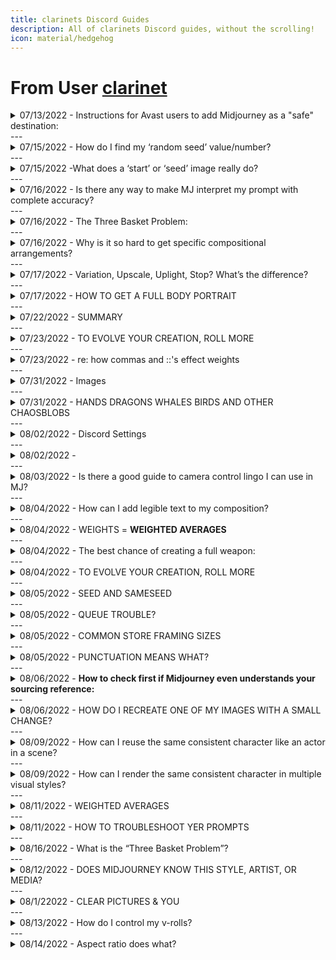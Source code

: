 ```yaml
---
title: clarinets Discord Guides
description: All of clarinets Discord guides, without the scrolling!
icon: material/hedgehog
---
```

# From User [clarinet](https://discord.com/users/219587894862413824)

<details>
<summary>07/13/2022 - Instructions for Avast users to add Midjourney as a "safe" destination:</summary>
<br>
Open Avast > go to Menu > Settings > General > Exceptions > [Add Exception] button > enter "www.midjourney.com"
</details>
---
<details>
<summary>07/15/2022 - How do I find my ‘random seed’ value/number?</summary>
<br>
There are two ways to find the seed number. 
<br>

<p><strong>[1]</strong> If you are working with a current composition and it&#39;s on the screen in front of you, you can react to it with an envelope and wait. A moment later the bot will send you a display that includes the seed.
<br>
<strong>[2]</strong> If you are trying to find the seed from a prior creation, you will need to copy the <code>job ID</code> from the website details <code>[...]</code> menu, then use the <code>/show</code> command with that ID, and then react to that display with the envelope.</p>
</details>
---
<details>
<summary>07/15/2022 -What does a ‘start’ or ‘seed’ image really do? </summary>
<br>

When you provide a start image (URL) to MJ, it runs its AI *image recognition process* against the image, and produces a language prompt (just like ours), which it then prepends to whatever language prompt YOU give it. 

<br>
MJ then uses the default weight, or the weight you provided with ``---iw``, to process both its MJ-created language prompt AND your human-created language prompt *together*. 

<br>
This translation of image-to-language-prompt is why feeding MJ seed images behaves nothing like a Photoshop filter: MJ picks up the subject matter and concepts, i.e. nouns - verbs - adjectives - anything that might surface as a word in a language prompt.
<br>
</details>
---
<details>
<summary>07/16/2022 - Is there any way to make MJ interpret my prompt with complete accuracy?</summary>
<br>
We have found only one 100% accurate prompt: <br>
 <img alt="Midjourney Discord Picture" src="https://cdn.discordapp.com/attachments/996170079102312468/997864542115737640/IMG_1362.png">
 <br>
 No but seriously: Natural language is your best bet, we’ve found, Midjourney is striving to understand “correctly written English.” Since it does not quite understand it, you’ll have luck with strings of comma-separated values with little or no grammar. But since it unpredictably and weakly understands grammar, you often increase your chances by including it.
<br>
</details>
---

<details>
<summary>07/16/2022 - The Three Basket Problem:</summary>
<br>
“There are three baskets. The first one is filled with blueberries, the second one is filled with apples, the last one is filled with strawberries.” <br>


▫️ MJ can’t currently compose this collage. <br>
▫️ MJ does not currently support grammatical notions of direct objects or prepositional phrases with much reliability. <br>
▫️ MJ does not at this time support addressable objects, so pronouns and grammatical references (like “the first basket” or “it is”)  are also unreliable.<br>

Bottom line: You might be able to get three baskets, but the current version of MJ does not support sorting the fruits.
<br>
</details>
---

<details>
<summary>07/16/2022 - Why is it so hard to get specific compositional arrangements?
 </summary>
<br>
Conjecture: MJ relies on the "art direction" of its sources to decide how to arrange things for you. How does that play out? It means there are the places in your prompt where the sourcing is noticeably influencing your composition: <br>

Direct objects: The dog barks at the ball.<br>
Prepositional phrases: A cat climbs up a curtain.<br>
Pronouns:  It glows in his hand.<br>
Subject References: The second  basket is full of apples.<br>

MJ will source "dog, barks, ball" and find the most common compositions that meet these criteria. It might not be 'barking at' (your language) but ONE of the grid selections may eventually land there or near there. <br>
<br>
ACTION: To improve your chances, your job is to [1] select words with maximum specificity ('lounging' is more specific than 'lying down', 'dalmation' is more specific than 'white dog with black spots'), [2] use grammatically correct language, and then [3] work with MJ through grid selections to bring it incrementally closer to your vision. 

<br>
</details>
---

<details>
<summary>07/17/2022 - Variation, Upscale, Uplight, Stop? What’s the difference? </summary>
<br>
What we call  a ”veeroll” creates a variation on the selected composition. <br>


▫️An upScale (“yooroll”)  pursues the same composition but pushes it a little further along in its rendering, which is typically increasing the “richness” of details.<br>


▫️—upLight also works on the same composition but uses a finessed “lighter touch” on the rendering, so simplifies the details. <br>


▫️ —stop N is like manually pulling the handbrake on the render process at N%, no finesse.<br>

This is something else that you’ll get a sense of after experimenting a few times. You can experiment endlessly in relax mode without using your valuable fast minutes.
<br>
</details>
---

<details>
<summary>07/17/2022 - HOW TO GET A FULL BODY PORTRAIT</summary>
<br>
You need three things to get a full body portrait:<br>
1. an aspect ratio tall enough to account for a full body, which means something like  1152x2048, 9:16, 5:9, 1:2<br>
2. A source of poses that includes full body examples, which means adding "stock photography" to the prompt for example<br>
3. details for MJ to add to the whole figure.  If you mention just her shirt, she might not have pants or shoes. It is best to drag the camera from head to toe touching with a detail  every part you want MJ to render.  e.g, As soon as you mention shoes, MJ knows he has to show you the whole figure.
<br>
</details>
---

<details>
<summary>07/22/2022 - SUMMARY</summary>
<br>
<p><strong>A start image</strong> is an image URL as the first element in your prompt. It is like giving MJ a hint about what to create for you.  MJ does not apply itself to that image like a filter, but rather creates another language prompt from it to add to yours.</p>
<p><strong>In order to get a full body portrait,</strong> you need an aspect ratio that is tall enough to account for the whole figure, a source of poses that includes full body examples (such as <code>stock photography</code>), and details for MJ to include for the entire figure.</p>
<p><strong>Reroll</strong> 🔄  renders a fresh grid for your prompt ...plus adds another iteration of details, <strong>Variation</strong> [V1] renders a  similar grid  from your prompt ...plus adds another iteration of detail, <strong>Upscale</strong> [U1] increases the size from thumbnail to full ...plus adds another iteration of detail, but <strong>--Uplight</strong> uses a light touch to simplify details, and <strong>--Stop</strong> halts the whole render process like a handbrake.</p>
<p>It can be difficult to get MJ to generate <strong>specific compositional arrangements</strong> because the algorithm relies on the &quot;art direction&quot; of its sources. To improve your chances of getting the composition you want, use specific words, grammatically correct language, and work with MJ through grid selections.</p>
<p><strong>To find the seed</strong> for a current composition, react to it with an envelope. To find the seed for a past composition, copy the job ID from the website details menu and use the <code>/show</code> command with that ID, then react to the display that appears with an envelope.</p>
<p><strong>Multi-prompts</strong> are two or more independent prompts about a single subject or setting. They are helpful to  ``clearly establish a setting:: then embellish upon subjects in that setting</p>
<br>
</details>
---

<details>
<summary>07/23/2022 - TO EVOLVE YOUR CREATION, ROLL MORE </summary>
<br>
<ul>
<li><p><strong>/imagine</strong> renders a grid of possible compositions from your prompt</p>
</li>
<li><p><strong>Reroll</strong> 🔄 <em>also</em> renders a grid of possible compositions from your prompt ...<em>plus</em> adds another iteration of detail</p>
</li>
<li><p><strong>Variation</strong> [V1] renders a grid similar to your selection ...<em>plus</em> adds another iteration of detail</p>
</li>
<li><p><strong>Upscale</strong> [U1] increases the size of your selection from thumbnail to full ...<em>plus</em> adds another iteration of detail</p>
</li>
<li><p>So, all these interactions evolve your composition... BUT! <code>--uplight</code> at the end of your prompt uses a light touch to simplify details when it is rolled, and <code>--stop 90</code> halts the whole render process like a handbrake at whatever percentage you specify (replace 90 with your own number).</p>
</li>
</ul>
</details>
---

<details>
<summary>07/23/2022 - re: how commas and ::'s effect  weights </summary>
<br>
 <img alt="Midjourney Discord Picture" src="https://media.discordapp.net/attachments/996170079102312468/1000424208389656656/IMG_1456.jpg?width=923&height=493">
<br>
</details>
---
<details>
<summary>07/31/2022 - Images </summary>
<br>
<img alt="Midjourney Discord Picture" src="https://cdn.discordapp.com/attachments/992207085146222713/1003321791760048158/unknown.png"><br>
<img alt="Midjourney Discord Picture" src="https://cdn.discordapp.com/attachments/996170079102312468/1003325317953376316/unknown-4.png"><br>
<img alt="Midjourney Discord Picture" src="https://cdn.discordapp.com/attachments/996170079102312468/1003325317953376316/unknown-4.png"><br>
<br>
</details>
---
<details>
<summary>07/31/2022 - HANDS DRAGONS WHALES BIRDS AND OTHER CHAOSBLOBS</summary>
<br>
The data source contains 100,000+ pictures of whales, no two alike, so it's really hard for MJ to settle on a single whale. He is superimposing and averaging together all the whale cues he's picking up from his data set. The same will happen to birds, dragons, hands, anything that has a lot of motion and unique representations in the data set. The best you could do is try to reduce the subset of pictures MJ is sourcing from. Start talking about whales next to divers, alongside boats, breaching, photographed by famous nature photographers who do whales, artists who do whales, movies with whales, etc. That specificity will narrow the range of images MJ is sourcing from. It will increase the coherence of the output.
<br>
</details>
---
<details>
<summary>08/02/2022 - Discord Settings</summary>
<br>
 <img alt="Midjourney Discord Picture" src="https://cdn.discordapp.com/attachments/996170079102312468/1004187503898673152/IMG_1513.jpg">
<br>
</details>
---

<details>
<summary>08/02/2022 - </summary>
<br>
<p><strong>START IMAGES / IMAGE PROMPTS</strong></p>
<p>Image prompts INFLUENCE outcomes, but images are not &quot;ingested, processed, and returned to you&quot; as you might expect.</p>
<p>When you provide an image URL as the first element of your text prompt, MJ will, in a way, use it to write its own text prompt and run its prompt and your prompt together.</p>
<p>To increase the chance of getting the composition you&#39;re chasing, the prompt you write to include with the image must <em>describe the entire final output you want to see.</em></p>
<p>Play with <code>--iw</code> (image weight) values and reroll. <strong>USE 1:1 ASPECT RATIO IMAGES AS PROMPTS</strong></p>
<br>
<img alt="Midjourney Discord Picture" src="https://cdn.discordapp.com/attachments/996170079102312468/1004202097371267153/image-prompts-and-you-2022-08-02_20-37-29.jpg">
<br>
</details>
---

<details>
<summary>08/03/2022 -  Is there a good guide to camera control lingo I can use in MJ? </summary>
<br>
We don't know which of these terms MJ understands but we think you should experiment and report back!<br>

<a href="https://www.studiobinder.com/blog/ultimate-guide-to-camera-shots/">Click here for some help!</a>
<br>
</details>
---

<details>
<summary>08/04/2022 - How can I add legible text to my composition?</summary>
<br>
Your mileage may vary, but here are the four elements to rendering text that we think might be necessary. <br>
<img alt="Midjourney Discord Picture" src="https://cdn.discordapp.com/attachments/996170079102312468/1004909243532574850/midjourney-text-placement-suggestion-shambibble.jpg">
<br>
</details>
---

<details>
<summary>08/04/2022 - WEIGHTS = <strong>WEIGHTED AVERAGES</strong></summary>
<br>
<p>So here&#39;s how it works (excuse some simplification):</p>
<p><code>dog:: cat::</code> = is dog (once), cat (once), averaged</p>
<p><code>dog::2 cat::2</code> = is dog dog (twice now) cat cat (twice now), averaged</p>
<p><code>dog::4 cat:1</code> = dog dog dog dog cat, averaged</p>
<p><code>dog::1 cat:3</code> = dog cat cat cat, averaged</p>
<p>You can play with these values to influence how they render:</p>
<p><code>Something::1</code></p>
<p><code>Lightly Something::0.5</code></p>
<p>``Eliminate Something::-1</p>
<br>
</details>
---

<details>
<summary>08/04/2022 - The best chance of creating a full weapon:</summary>
<br>
<p>1. Use an aspect ratio that suits the most common orientation of the weapon. Swords are vertical, rifles are horizontal.</p>
<p>2. Google the weapon in question and find its specific terms. Don&#39;t say &quot;bow&quot; - say &quot;recurve bow&quot;. Don&#39;t say &quot;sword in a lake&quot; - say &quot;Excalibur&quot;.</p>
<p>3. Find artists and other style cues that correspond to the weapon you&#39;re after. What media, games, movies, comics, artists, genres, etc represent your weapon well? Include these in your prompt. <em>Some</em> of them might work. Others will be dead weight.</p>
<p>4. Finally, if you want an action pose, then VERB  your weapon. Do not say &quot;an orc with a sword&quot; - say &quot;a Warhammer 40k orc fighting the wind with a broadsword&quot; or &quot;a 16th century samurai warrior striking a wooden dummy with Excalibur&quot;</p>
<br>
</details>
---

<details>
<summary>08/04/2022 - TO EVOLVE YOUR CREATION, ROLL MORE
 </summary>
<br>
<p>🔹 <strong>/imagine</strong> renders a grid of possible compositions from your prompt inside a cached session</p>
<p>🔹  <strong>Reroll</strong> 🔄 <em>also</em> renders a grid of possible compositions from your prompt ...<em>plus</em> adds another iteration of detail</p>
<p>🔹 <strong>Variation</strong> [V1] renders a grid similar to your selection ...<em>plus</em> adds another iteration of detail</p>
<p>🔹<strong>Upscale</strong> [U1] increases the size of your selection from thumbnail to full ...<em>plus</em> adds another iteration of detail</p>
<p>🔷  So, all these interactions evolve your composition... BUT! </p>
<p><code>--uplight</code>  at the end of your prompt uses a light touch to simplify details when it is rolled, and</p>
<p> <code>--stop 90</code> halts the whole render process like a handbrake at whatever percentage you specify (replace 90 with your own number)</p>
<p>➡️  These iterations of detail are good for one session of <code>/imagine</code>. When you manually use <code>/imagine</code> again, it starts a 🆕 new session and evolutionary progress resets.</p>
<br>
</details>
---

<details>
<summary>08/05/2022 - SEED AND SAMESEED</summary>
<br>
<img alt="Midjourney Discord Picture" src="https://cdn.discordapp.com/attachments/996170079102312468/1004963574352969779/how-do-seeds-work-gdi.jpg">
<br>
</details>
---

<details>
<summary>08/05/2022 - QUEUE TROUBLE? </summary>
<br>
<img alt="Midjourney Discord Picture" src="https://cdn.discordapp.com/attachments/996170079102312468/1005149494515613777/788CF709-7640-43F0-B9C9-313B382D37E3.png">
<br>
</details>
---

<details>
<summary>08/05/2022 - COMMON STORE FRAMING SIZES</summary>
<br>
<p><strong>COMMON STORE FRAMING SIZES</strong> </p>
<p>(in inches):: = </p>
<p>--ar 4:5 (8x10 &amp; 16x20) </p>
<p> --ar 1:3 (11.75x36) ... its really 1:3.06 = 47:144</p>
<p> --ar 11:4 (16.5x6)</p>
<p> --ar 11:14 (11:14 &amp; 22x28)</p>
<p> --ar 3:4 (12x16)</p>
<p> --ar 13:19 (13x19)</p>
<p> --ar 7:9 (14x18)</p>
<p> --ar 3:8 (18x24)</p>
<p> --ar 5:6 (20x24)</p>
<p> --ar 2:3 (24x36 &amp; 20x30)</p>
<hr>
<p>with thanks to &lt;@Jonh2o#5670&gt; </p>
<hr>

<br>
</details>
---

<details>
<summary>08/05/2022 - PUNCTUATION MEANS WHAT?</summary>
<br>
<p>So <code>::</code> is the only &#39;official&#39; break in a prompt, but comma, plus, pipes all have some (minor) effects as well.  Nothing consistent, but in some cases one may be better than another.</p>
<p>Here&#39;s a test I ran a while back:</p>
<p><code>Red panda</code> clearly shows the animal of that name.</p>
<p><code>Red, panda</code> separates them a little bit (a red-haired red panda)</p>
<p><code>Red:: panda</code> gives a panda that is red</p>
<p><code>Red:: panda:: ---no red panda</code> is even more clearly a panda which is red (and not a red panda)</p>
<br>
<img alt="Midjourney Discord Picture" src="https://cdn.discordapp.com/attachments/992207085146222713/996970513865908345/F2C250B0-73AA-4828-9D2B-8C50C51E8804.jpg">
<br>
</details>
---

<details>
<summary>08/06/2022 - <strong>How to check first if Midjourney even understands your sourcing reference:</strong> </summary>
<br>
<p>➡️  TLDR: /imagine something you&#39;ll recognize as being in that style.</p>
<p>1. 🤔  You want to say <code>in the style of Ren &amp; Stimpy</code> (for example) but you don&#39;t know if Midjourney will understand that.</p>
<p>2. 🤔 You think about something that appears commonly in that style. For example, something that appears often in Ren &amp; Stimpy is a <strong>cartoon chihuahua</strong> (that&#39;s Ren himself).</p>
<p>3. 💻 You do this simple test: <code>/imagine a cartoon chihuahua in the style of Ren &amp; Stimpy</code></p>
<p>4. 👍  If output looks like it&#39;s adopted the style you named, you&#39;re golden.</p>
<pre><code> 👎  If it appears generic <span class="hljs-keyword">with</span> lots of orange <span class="hljs-keyword">and</span> teal colors, yo<span class="hljs-string">u're looking at Midjourney '</span>defaults<span class="hljs-string">' which is an error message meaning NOT FOUND.</span>
</code></pre>
<br>
</details>
---

<details>
<summary>08/06/2022 - HOW DO I RECREATE ONE OF MY IMAGES WITH A SMALL CHANGE?</summary>
<br>
<p>For those of you who know the term PRIMARY KEY from relational databases...</p>
<p><code>$string of your prompt + the $integer of your seed = primary key for the image output</code></p>
<p>If you&#39;ve made an image of a red bird on a <strong>white</strong> background and want to make it a red bird on a <strong>black</strong> background, and you change just that <em>one word</em> and roll the prompt again with its $seed again, you will <em>almost</em> get the same picture but with the new color. If you change the aspect ratio, watch for MJ to possibly completely reinterpret the prompt for the new canvas size.</p>
<p>✅ TLDR: If you use <code>EXACT $string + $seed</code> again, you&#39;ve used a primary key to recreate a close approximation of your original composition. But NEVER pixel-to-pixel exactly the same. </p>
<hr>
<p><strong>FAQ: How do I know the seed value?</strong></p>
<p>➡️ <a href="https://discord.com/channels/662267976984297473/996170079102312468/997635192116219904">https://discord.com/channels/662267976984297473/996170079102312468/997635192116219904</a></p>

<br>
</details>
---

<details>
<summary>08/09/2022 - How can I reuse the same consistent character like an actor in a scene?</summary>
<br>
Clarinet's Method - Directing Characters in a Scene
https://bit.ly/Clarinet-MJ-Puppets
<br>
</details>
---

<details>
<summary>08/09/2022 - How can I render the same consistent character in multiple visual styles?
</summary>
<br>
Shambibble's  Method - Rendering Characters in Different Visual Styles
https://docs.google.com/document/d/13c8Ci-8kU2PVZu6DKghlhOOrbf4kmtc9xxCJAnPqvC0/edit

<br>
</details>
---

<details>
<summary>08/11/2022 - WEIGHTED AVERAGES
</summary>
<br>
<p><em>crappy video explaining math - extrapolate to weights in MJ</em></p><br>
<video controls>
      <source id="mp4" src="https://cdn.discordapp.com/attachments/996170079102312468/1007325569840578570/Whiteboard-Math-Lesson-Sample-v0.03-DRAFT.mp4" type="video/mp4">
</videos>
<br>
</details>
---
<details>
<summary>08/11/2022 - HOW TO TROUBLESHOOT YER PROMPTS</summary>
<br>
short document containing troubleshooting tips <br>
<a href="https://bit.ly/Clarinet-Prompt-Troubleshooting">https://bit.ly/Clarinet-Prompt-Troubleshooting</a>
<br>
</details>
---
<details>
<summary>08/16/2022 - What is the “Three Basket Problem”?</summary>
<br>
<p><strong>What is the &quot;Three Basket Problem&quot;?</strong></p>
<p>The Three Basket Problem: <code>&quot;There are three baskets. The first one is filled with blueberries, the second one is filled with apples, the last one is filled with strawberries.&quot;</code></p>
<p>▫️ MJ can&#39;t currently compose this collage, even if you replace baskets and fruit with other objects (coins, buttons, candies) or containers (bags, boxes, jars).</p>
<p>🏆 Here is a good challenge summary, from our resident Teethyfish</p>
<p><code>Find a way to reliably sort and separate three different types of objects. Not through rerolls or variants, but by using a prompt structure that can indicate to MJ you want three different items in three different piles. Use baskets, jars, shelves, anything goes as long as you can get a structure that does this consistently.</code></p>
<br>
</details>
---
<details>
<summary>08/12/2022 - DOES MIDJOURNEY KNOW THIS STYLE, ARTIST, OR MEDIA?</summary>
<br>
To check if Midjourney understands your sourcing reference, you can /imagine something that's commonly found in that style, and if the output looks like it's adopting the style you named, you're golden. If the output looks generic with lots of orange and teal colors, you're looking at Midjourney 'defaults' which is an error message meaning NOT FOUND.
<br>
</details>
---
<details>
<summary>08/1/22022 - CLEAR PICTURES & YOU</summary>
<br>
<hr>
<p><strong>CLEAR PICTURES &amp; YOU</strong></p>
<p>👋  to explain, let me make up some numbers, these are made-up numbers.</p>
<ul>
<li><p>imagine it takes (making this up) 📦1000 GPU units to render a good picture</p>
</li>
<li><p>one <code>/imagine</code> command, producing a grid, applies about 📦2 GPU units</p>
</li>
<li><p>when you upscale one of the grids, you&#39;ve applied another 📦2 GPU units</p>
</li>
<li><p>when you veeroll a grid selection, you&#39;ve applied 📦2 GPU units</p>
</li>
</ul>
<p><strong>if it takes applying 📦1000 GPU units to render a clear picture, how many 📦 2-UNIT rolls would you need?</strong> 🦉 🍭</p>
<hr>
<p>👋  Once a Midjourney artist has a <em>robust prompt</em> in place (which is its own complex project), there&#39;s a good chance they will roll it many times to get it <em>&quot;baked&quot;.</em>  👩🏻‍🍳🧑🏽‍🍳👨🏾‍🍳</p>
<p>⚠️All this said: Your mileage may vary. 🤔</p>
<p>Prompts are 🎲combinatorial,  💭language-based, 🦋chaotic.</p>
<p>🦈There&#39;s always a chance for your rolls to jump the shark.🦈</p>
<hr>
<p>(TLDR: Get a good prompt, then bake it good.)</p>
<hr>
<p>(P.S. This may not be technically accurate but it&#39;s still usefully descriptive. Maybe someone can fix the technical accuracy.)</p>
<br>
</details>
---
<details>
<summary>08/13/2022 - How do I control my v-rolls?</summary>
<br>
<p>If you aren&#39;t using an image prompt, you can pretend for a minute that <code>--iw</code> stands for <strong>Intact</strong>.</p>
<p>e.g.</p>
<blockquote>
<p><code>/imagine A sphere in a forest --c 10 --iw 4</code></p>
</blockquote>
<p><code>Intact</code> can be helpful if you want to lock in (or keep intact) some characteristics of your grid selection once you&#39;ve found something you like.</p>
<p>Higher values of <code>--iw</code>  tell Midge to <em>keep some unknowable stuff about your grid selection intact</em> during v-rolls. It literally tells Midge to use the grid selection as a heavily weighted image prompt. (Shhh. That&#39;s because &quot;Intact&quot;  is just<code>--iw</code> without an image prompt, and when you&#39;re not using an image prompt, your grid selection image is the only one in play.)</p>
<p>Two key uses we know about:</p>
<p><strong> 🦋 #1 - Temper the chaos.</strong> Higher values of <code>--c</code> create increasingly random compositions for your grid. Higher values of <code>--iw</code> tell Midge to use the selected image from the grid as a heavily-weighted image prompt, resulting in a grid of more compositions like it when you veeroll.</p>
<p>Using a combination of values like <code>--c 10 --iw 4</code> tells Midge you want a lot of choices on your first grid, but then you want it to &quot;settle down&quot; when you make a v-roll choice from that grid.</p>
<p><strong> 🦥 #2 -  Slow down v-roll degradation.</strong>  If you suffer from prompts that &quot;look worse&quot; each v-roll, using a value of <code>--iw</code> could help Midge allow the grid selection you&#39;ve chosen to <em>overpower</em> the prompt you wrote, which is (unfortunately) in play as a cause for the trend. If Midge got something right, a high value of so-called &quot;Intact&quot;  <em>may</em> keep that rightness intact as you evolve your creation. (It may keep wrongness too.)</p>
<p>✨ As usual, AI is magic. ✨ The only way to figure out what this means for your workflow is to try it. Let us know what you discover!</p>
<br>
</details>
---
<details>
<summary>08/14/2022 - Aspect ratio does what?</summary>
<br>
<p>Generally speaking, wider ar will let you separate subjects more easily.   Narrower is often needed to prevent it cropping off heads and such..   Try to do two subjects in a square and sometimes MJ will just morph them together. (From @Daemon42 )</p>
<p>generally speaking making it too tall will give you long neck/legs on things, making it too wide will start duplicating subjects (from @Teethyfish )</p>
<br>
</details>